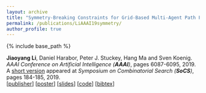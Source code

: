 ```yaml
---
layout: archive
title: "Symmetry-Breaking Constraints for Grid-Based Multi-Agent Path Finding"
permalink: /publications/LiAAAI19symmetry/
author_profile: true
---
```


{% include base_path %}

**Jiaoyang Li**, Daniel Harabor, Peter J. Stuckey, Hang Ma and Sven Koenig.    
<i>AAAI Conference on Artificial Intelligence (**AAAI**)</i>, pages 6087-6095, 2019.     
A [short version](https://aaai.org/ocs/index.php/SOCS/SOCS19/paper/view/18379 "Download pdf") appeared at <i>Symposium on Combinatorial Search (**SoCS**)</i>, pages 184-185, 2019.     
[[publisher](https://aaai.org/ojs/index.php/AAAI/article/view/4565)]
[[poster](https://jiaoyang-li.github.io/files/posters/rectangle-poster.pdf "Download poster")]
[[slides](https://jiaoyang-li.github.io/files/slides/rectangle-slides.pdf "Download slides")]
[[code](https://github.com/Jiaoyang-Li/CBSH2-RTC "Source code")]
[<a href="javascript:void(0)" onclick="(function(target, id) { if ($('#' + id).css('display') == 'block') { $('#' + id).hide('fast'); $(target).text('bibtex') } else { $('#' + id).show('fast'); $(target).text('bibtex▲') } })(this, 'bibtex-LiAAAI19symmetry');">bibtex</a>]
<div id="bibtex-LiAAAI19symmetry" style="display:none">
<pre>@inproceedings{LiAAAI19symmetry,
  author    = {Jiaoyang Li and Daniel Harabor and Peter J. Stuckey and Hang Ma and Sven Koenig},
  title     = {Symmetry-Breaking Constraints for Grid-Based Multi-Agent Path Finding},
  booktitle = {Proceedings of the AAAI Conference on Artificial Intelligence (AAAI)},
  pages     = {6087--6095},
  year      = {2019}
}
</pre></div>  